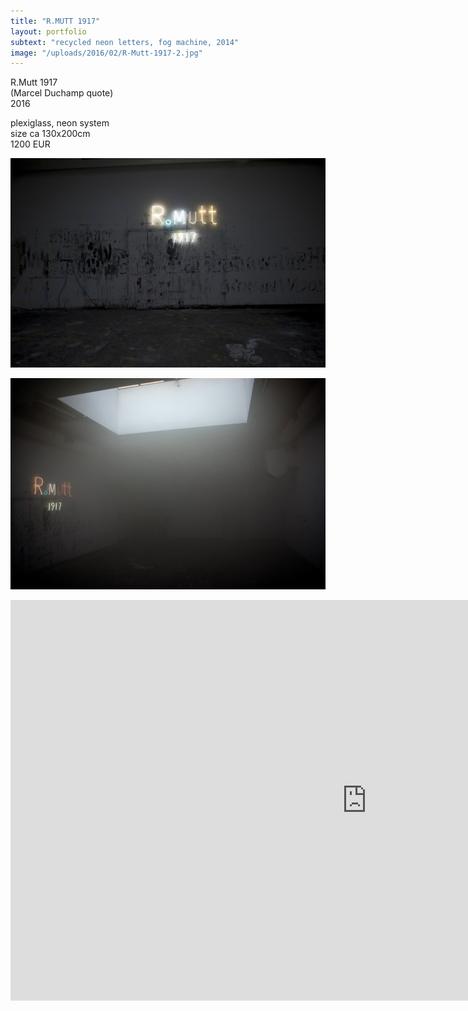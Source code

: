```yaml
---
title: "R.MUTT 1917"
layout: portfolio
subtext: "recycled neon letters, fog machine, 2014"
image: "/uploads/2016/02/R-Mutt-1917-2.jpg"
---
```


R.Mutt 1917  
(Marcel Duchamp quote)  
2016

plexiglass, neon system  
size ca 130x200cm  
1200 EUR

![R.Mutt 1972](/uploads/2016/02/R-Mutt-1917-2.jpg)

![R.Mutt 1917](/uploads/2016/02/R-Mutt-1917.jpg)

<iframe src="https://www.youtube.com/embed/KTTX38qaro0?rel=0" width="1140" height="641" frameborder="0" allowfullscreen="allowfullscreen"></iframe>

